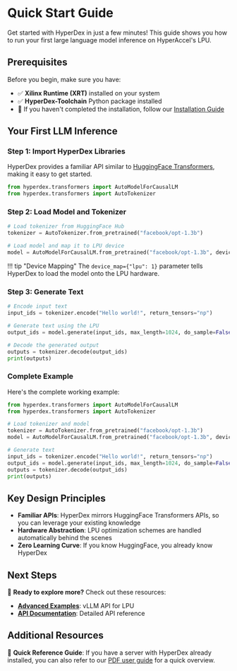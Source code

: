 
# Quick Start Guide

Get started with HyperDex in just a few minutes! This guide shows you how to run your first large language model inference on HyperAccel's LPU.

## Prerequisites

Before you begin, make sure you have:

- ✅ **Xilinx Runtime (XRT)** installed on your system
- ✅ **HyperDex-Toolchain** Python package installed
- 📝 If you haven't completed the installation, follow our [Installation Guide](./install_hyperdex.md)

## Your First LLM Inference

### Step 1: Import HyperDex Libraries

HyperDex provides a familiar API similar to [HuggingFace Transformers](https://huggingface.co/docs/transformers/index), making it easy to get started.

```python linenums="1"
from hyperdex.transformers import AutoModelForCausalLM
from hyperdex.transformers import AutoTokenizer
```

### Step 2: Load Model and Tokenizer

```python linenums="3"
# Load tokenizer from HuggingFace Hub
tokenizer = AutoTokenizer.from_pretrained("facebook/opt-1.3b")

# Load model and map it to LPU device
model = AutoModelForCausalLM.from_pretrained("facebook/opt-1.3b", device_map={"lpu": 1})
```

!!! tip "Device Mapping"
    The `device_map={"lpu": 1}` parameter tells HyperDex to load the model onto the LPU hardware.

### Step 3: Generate Text

```python linenums="7"
# Encode input text
input_ids = tokenizer.encode("Hello world!", return_tensors="np")

# Generate text using the LPU
output_ids = model.generate(input_ids, max_length=1024, do_sample=False)

# Decode the generated output
outputs = tokenizer.decode(output_ids)
print(outputs)
```

### Complete Example

Here's the complete working example:

```python linenums="1"
from hyperdex.transformers import AutoModelForCausalLM
from hyperdex.transformers import AutoTokenizer

# Load tokenizer and model
tokenizer = AutoTokenizer.from_pretrained("facebook/opt-1.3b")
model = AutoModelForCausalLM.from_pretrained("facebook/opt-1.3b", device_map={"lpu": 1})

# Generate text
input_ids = tokenizer.encode("Hello world!", return_tensors="np")
output_ids = model.generate(input_ids, max_length=1024, do_sample=False)
outputs = tokenizer.decode(output_ids)
print(outputs)
```

## Key Design Principles

- **Familiar APIs**: HyperDex mirrors HuggingFace Transformers APIs, so you can leverage your existing knowledge
- **Hardware Abstraction**: LPU optimization schemes are handled automatically behind the scenes
- **Zero Learning Curve**: If you know HuggingFace, you already know HyperDex

## Next Steps

🎯 **Ready to explore more?** Check out these resources:

- **[Advanced Examples](./offline_inference.md)**: vLLM API for LPU
- **[API Documentation](./hyperdex_toolchain.md)**: Detailed API reference

## Additional Resources

📖 **Quick Reference Guide**: If you have a server with HyperDex already installed, you can also refer to our [PDF user guide](./LPU_user_guide_v1.1.pdf) for a quick overview.

